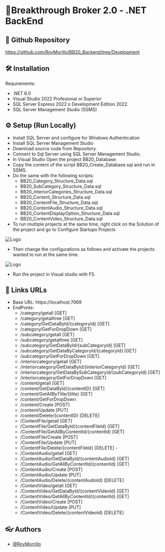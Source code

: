 
# 🔧Breakthrough Broker 2.0 - .NET BackEnd

## 🤖 Github Repository

https://github.com/RoyMorillo/BB20_Backend/tree/Development

## 🛠️ Installation
 Requirements:

- .NET 6.0
- Visual Studio 2022 Profesional or Superior
- SQL Server Express 2022 o Development Edition 2022.
- SQL Server Management Studio (SSMS) 

## ⚙ Setup (Run Locally)

- Install SQL Server and configure for Windows Authentication
- Install SQL Server Management Studio
- Download source code from Repository.
- Connect to Sql Server using SQL Server Management Studio.
- In Visual Studio Open the project BB20_Database.
- Copy the content of the script BB20_Create_Database.sql and run in SSMS.
- Do the same with the following scripts: 
    - BB20_Category_Structure_Data.sql
    - BB20_SubCategory_Structure_Data.sql
    - BB20_InteriorCategories_Structure_Data.sql
    - BB20_Content_Structure_Data.sql
    - BB20_ContentFile_Structure_Data.sql
    - BB20_ContentAudio_Structure_Data.sql
    - BB20_ContentDisplayOption_Structure_Data.sql
    - BB20_ContentVideo_Structure_Data.sql
- To run multiple projects at the same time, right click on the Solution of the project and go to Configure Startups Projects

![Logo](https://githubbb20.s3.amazonaws.com/startup+projects.jpg)

- Then change the configurations as follows and activate the projects wanted to run at the same time.

![Logo](https://githubbb20.s3.amazonaws.com/Start+Project+setup.jpg)

- Run the project in Visual studio with F5.

## 🔗 Links URLs

- Base URL: https://localhost:7069
- EndPonts:
    - /category/getall  [GET]
    - /category/getalltree [GET]
    - /category/GetDataById/{categoryId} [GET]
    - /category/GetForDropDown [GET]
    - /subcategory/getall [GET]
    - /subcategory/getalltree [GET]
    - /subcategory/GetDataById/{subCategoryId} [GET]
    - /subcategory/GetDataByCategoryId/{categoryId} [GET]
    - /subcategory/GetForDropDown [GET]
    - /interiorcategory/getall [GET]
    - /interiorcategory/GetDataById/{interiorCategoryId} [GET]
    - /interiorcategory/GetDataBySubCategoryId/{subCategoryId} [GET]
    - /interiorcategory/GetForDropDown [GET]
    - /content/getall [GET]
    - /content/GetDataById/{contentID} [GET]
    - /content/GetAllByTitle/{title} [GET]
    - /content/GetForDropDown
    - /content/Create [POST]
    - /content/Update [PUT]
    - /content/Delete/{contentID} [DELETE]
    - /ContentFile/getall [GET]
    - /ContentFile/GetDataById/{contentFileId} [GET]
    - /ContentFile/GetAllByContentId/{contentId} [GET]
    - /ContentFile/Create [POST]
    - /ContentFile/Update [PUT]
    - /ContentFile/Delete/{contentFileId} [DELETE]    - 
    - /ContentAudio/getall [GET]
    - /ContentAudio/GetDataById/{contentAudioId} [GET]
    - /ContentAudio/GetAllByContentId/{contentId} [GET]
    - /ContentAudio/Create [POST]
    - /ContentAudio/Update [PUT]
    - /ContentAudio/Delete/{contentAudioId} [DELETE]
    - /ContentVideo/getall [GET]
    - /ContentVideo/GetDataById/{contentVideoId} [GET]
    - /ContentVideo/GetAllByContentId/{contentId} [GET]
    - /ContentVideo/Create [POST]
    - /ContentVideo/Update [PUT]
    - /ContentVideo/Delete/{contentVideoId} [DELETE]

## 👓 Authors

- [@RoyMorrillo](https://github.com/RoyMorillo)



